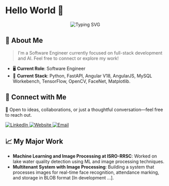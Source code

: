 # Hello World 👋
<!--
<p align="center">
  <img src="https://readme-typing-svg.demolab.com?font=Orbitron&size=20&pause=1000&color=58A6FF&center=true&lines=Hi+there!+I'm+Prithviraj+Sawant.;Software+Engineer+%7C+AI+Enthusiast+%7C+Full-Stack+Dev;Let's+build+the+future+together!" alt="Typing SVG" />
</p> -->

<p align="center">
  <img src="https://readme-typing-svg.demolab.com?font=Press+Start+2P&size=25&duration=2000&pause=800&color=FFC300&center=true&width=1500&lines=Hi+there!+I'm+Prithviraj+Sawant.;Software+Engineer;Let's+build+the+future+together!" alt="Typing SVG" />
</p>

## 🚀 About Me
> I'm a Software Engineer currently focused on full-stack development and AI. Feel free to connect or explore my work!

- 🖥️ **Current Role**: Software Engineer
- 🔧 **Current Stack**: Python, FastAPI, Angular V18, AngularJS, MySQL Workebench, TensorFlow, OpenCV, FaceNet, Matplotlib.

## 💼 Connect with Me
🤝 Open to ideas, collaborations, or just a thoughtful conversation—feel free to reach out.

<div align="left">
  <a href="https://www.linkedin.com/in/prithvirajsawant">
    <img src="https://img.shields.io/badge/Click%20here-blue?logo=linkedin&label=Linkedin&link=https%3A%2F%2Fprithvirajsawant.github.io%2F" alt="LinkedIn" />
  </a>
  <a href="https://prithvirajsawant.github.io/">
    <img src="https://img.shields.io/badge/build-Click%20here-brightgreen?label=Portfolio%20&link=https%3A%2F%2Fprithvirajsawant.github.io%2F" alt="Website" />
  </a>
  <a href="mailto:prithvirajsawant15@gmail.com">
    <img src="https://img.shields.io/badge/Click%20here-red?label=Send%20an%20Email" alt="Email" />
  </a>
</div>

<!-- [📫 Email me](mailto:prithvirajsawant15@gmail.com)-->


## 📈 My Major Work

- **Machine Learning and Image Processing at ISRO-RRSC**: Worked on lake water quality detection using ML and image processing techniques.
- **Multitenant System with Image Processing**: Building a system that processes images for real-time face recognition, attendance marking, and storage in BLOB format [In development ...].
